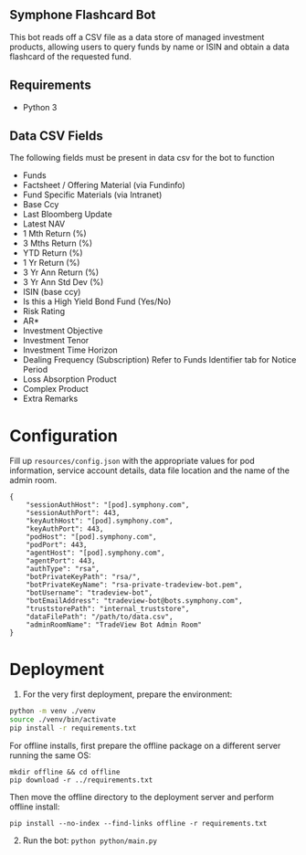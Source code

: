 ## Symphone Flashcard Bot
This bot reads off a CSV file as a data store of managed investment products, allowing users to query funds by name or ISIN and obtain a data flashcard of the requested fund.

## Requirements
* Python 3

## Data CSV Fields
The following fields must be present in data csv for the bot to function
* Funds
* Factsheet / Offering Material (via Fundinfo)
* Fund Specific Materials (via Intranet)
* Base Ccy
* Last Bloomberg Update
* Latest NAV
* 1 Mth Return (%)
* 3 Mths Return (%)
* YTD Return (%)
* 1 Yr Return (%)
* 3 Yr Ann Return (%)
* 3 Yr Ann Std Dev (%)
* ISIN (base ccy)
* Is this a High Yield Bond Fund (Yes/No)
* Risk Rating
* AR*
* Investment Objective
* Investment Tenor
* Investment Time Horizon
* Dealing Frequency (Subscription) Refer to Funds Identifier tab for Notice Period
* Loss Absorption Product
* Complex Product
* Extra Remarks

# Configuration
Fill up `resources/config.json` with the appropriate values for pod information,
service account details, data file location and the name of the admin room.
```json5
{
    "sessionAuthHost": "[pod].symphony.com",
    "sessionAuthPort": 443,
    "keyAuthHost": "[pod].symphony.com",
    "keyAuthPort": 443,
    "podHost": "[pod].symphony.com",
    "podPort": 443,
    "agentHost": "[pod].symphony.com",
    "agentPort": 443,
    "authType": "rsa",
    "botPrivateKeyPath": "rsa/",
    "botPrivateKeyName": "rsa-private-tradeview-bot.pem",
    "botUsername": "tradeview-bot",
    "botEmailAddress": "tradeview-bot@bots.symphony.com",
    "truststorePath": "internal_truststore",
    "dataFilePath": "/path/to/data.csv",
    "adminRoomName": "TradeView Bot Admin Room"
}
```
# Deployment
1. For the very first deployment, prepare the environment:
```bash
python -m venv ./venv
source ./venv/bin/activate
pip install -r requirements.txt
```

For offline installs, first prepare the offline package on a different server running the same OS:
```
mkdir offline && cd offline
pip download -r ../requirements.txt
```

Then move the offline directory to the deployment server and perform offline install:
```
pip install --no-index --find-links offline -r requirements.txt
```

2. Run the bot: ```python python/main.py```

